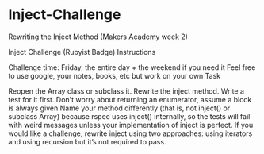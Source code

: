 Inject-Challenge
================

Rewriting the Inject Method (Makers Academy week 2)


Inject Challenge (Rubyist Badge)
Instructions

Challenge time: Friday, the entire day + the weekend if you need it
Feel free to use google, your notes, books, etc but work on your own
Task

Reopen the Array class or subclass it.
Rewrite the inject method. Write a test for it first. Don't worry about returning an enumerator, assume a block is always given
Name your method differently (that is, not inject() or subclass Array) because rspec uses inject() internally, so the tests will fail with weird messages unless your implementation of inject is perfect.
If you would like a challenge, rewrite inject using two approaches: using iterators and using recursion but it’s not required to pass.
